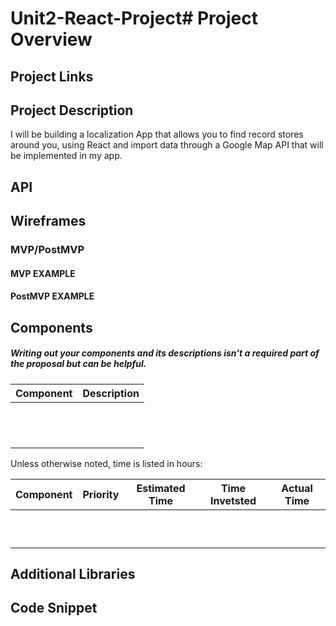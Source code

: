 # Unit2-React-Project# Project Overview

## Project Links



## Project Description

I will be building a localization App that allows you to find record stores around you, using React and import data through a Google Map API that will be implemented in my app.

## API




## Wireframes




### MVP/PostMVP



#### MVP EXAMPLE


#### PostMVP EXAMPLE



## Components
##### Writing out your components and its descriptions isn't a required part of the proposal but can be helpful.



| Component | Description | 
| --- | :---: |  
|  |  | 
|  | | 
|  |  |
| | |
|  |  |
|  | |
| | |
|  | |
|  | |
| | |
|  | |
|  |  |



Unless otherwise noted, time is listed in hours:

| Component | Priority | Estimated Time | Time Invetsted | Actual Time |
| --- | :---: |  :---: | :---: | :---: |
|  |  | | | |
|  |  | |  |  |
| |  | | | |
|  | |  |  |  |
| |  |  |  |  |
|  |  |  |  |  |
| |  | |  |  |
| | |  |  |  |
| | |  |  |  |
| | |  |  |  |


## Additional Libraries


## Code Snippet

